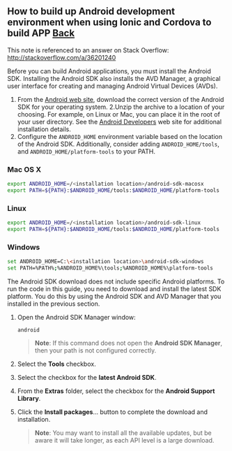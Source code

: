 ## How to build up Android development environment when using Ionic and Cordova to build APP [Back](./qa.md)

This note is referenced to an answer on Stack Overflow: http://stackoverflow.com/a/36201240

Before you can build Android applications, you must install the Android SDK. Installing the Android SDK also installs the AVD Manager, a graphical user interface for creating and managing Android Virtual Devices (AVDs).

1. From the [Android web site](http://developer.android.com/sdk/index.html), download the correct version of the Android SDK for your operating system.
2.Unzip the archive to a location of your choosing. For example, on Linux or Mac, you can place it in the root of your user directory. See the [Android Developers](http://developer.android.com/sdk/installing/index.html) web site for additional installation details.
3. Configure the `ANDROID_HOME` environment variable based on the location of the Android SDK. Additionally, consider adding `ANDROID_HOME/tools`, and `ANDROID_HOME/platform-tools` to your PATH.

### Mac OS X

```bash
export ANDROID_HOME=/<installation location>/android-sdk-macosx
export PATH=${PATH}:$ANDROID_HOME/tools:$ANDROID_HOME/platform-tools
```

### Linux

```bash
export ANDROID_HOME=/<installation location>/android-sdk-linux
export PATH=${PATH}:$ANDROID_HOME/tools:$ANDROID_HOME/platform-tools
```

### Windows

```bash
set ANDROID_HOME=C:\<installation location>\android-sdk-windows
set PATH=%PATH%;%ANDROID_HOME%\tools;%ANDROID_HOME%\platform-tools
```

The Android SDK download does not include specific Android platforms. To run the code in this guide, you need to download and install the latest SDK platform. You do this by using the Android SDK and AVD Manager that you installed in the previous section.

1. Open the Android SDK Manager window:
    ```
    android
    ```

    > **Note**: If this command does not open the **Android SDK Manager**, then your path is not configured correctly.
2. Select the **Tools** checkbox.
3. Select the checkbox for the **latest Android SDK**.
4. From the **Extras** folder, select the checkbox for the **Android Support Library**.
5. Click the **Install packages**... button to complete the download and installation.
    > **Note**: You may want to install all the available updates, but be aware it will take longer, as each API level is a large download.
